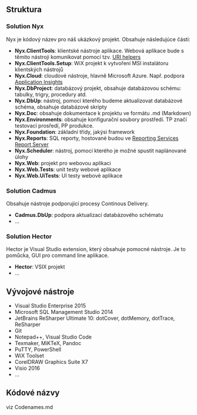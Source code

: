 ﻿## Struktura

### Solution Nyx
Nyx je kódový název pro náš ukázkový projekt. Obsahuje následujúce části:

* **Nyx.ClientTools**: klientské nástroje aplikace. Webová aplikace bude s těmito nástroji komunikovat pomocí tzv. [URI helpers](https://msdn.microsoft.com/en-us/library/aa767914(v=vs.85).aspx)
* **Nyx.ClientTools.Setup**: WiX projekt k vytvoření MSI instalátoru klientských nástrojů
* **Nyx.Cloud**: cloudové nástroje, hlavně Microsoft Azure. Např. podpora [Application Insights](https://azure.microsoft.com/en-us/services/application-insights/)
* **Nyx.DbProject**: databázový projekt, obsahuje databázovou schému: tabulky, trigry, procedury atd.
* **Nyx.DbUp**: nástroj, pomocí kterého budeme aktualizovat databázové schéma, obsahuje databázové skripty
* **Nyx.Doc**: obsahuje dokumentace k projektu ve formátu .md (Markdown)
* **Nyx.Environments**: obsahuje konfigurační soubory prostředí. TP značí testovací prosředí, PP produkce.
* **Nyx.Foundation**: základní třídy, jakýsi framework
* **Nyx.Reports**: SQL reporty, hostované budou ve [Reporting Services Report Server](https://msdn.microsoft.com/en-us/library/ms157231.aspx)
* **Nyx.Scheduler**: nástroj, pomocí kterého je možné spustit naplánované úlohy
* **Nyx.Web**: projekt pro webovou aplikaci
* **Nyx.Web.Tests**: unit testy webové aplikace
* **Nyx.Web.UiTests**: UI testy webové aplikace

### Solution Cadmus
Obsahuje nástroje podporující procesy Continous Delivery.

* **Cadmus.DbUp**: podpora aktualizací databázového schématu
* ...

### Solution Hector
Hector je Visual Studio extension, který obsahuje pomocné nástroje. Je to pomůcka, GUI pro command line aplikace.

* **Hector**: VSIX projekt
* ...

## Vývojové nástroje

* Visual Studio Enterprise 2015 
* Microsoft SQL Management Studio 2014
* JetBrains ReSharper Ultimate 10: dotCover, dotMemory, dotTrace, ReSharper
* Git
* Notepad++, Visual Studio Code
* Texmaker, MiKTeX, Pandoc
* PuTTY, PowerShell
* WiX Toolset
* CorelDRAW Graphics Suite X7
* Visio 2016
* ...

## Kódové názvy
viz Codenames.md